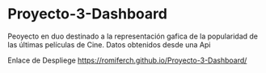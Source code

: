 # Proyecto-3-Dashboard

Peoyecto en duo destinado a la representación gafica de la popularidad de las últimas películas de Cine. 
Datos obtenidos desde una Api

Enlace de Despliege
https://romiferch.github.io/Proyecto-3-Dashboard/
